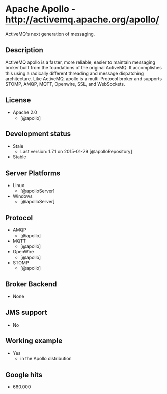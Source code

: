 # Apache Apollo - http://activemq.apache.org/apollo/
ActiveMQ's next generation of messaging.


## Description
ActiveMQ apollo is a faster, more reliable, easier to maintain messaging broker built from the foundations of the original ActiveMQ. It accomplishes this using a radically different threading and message dispatching architecture. Like ActiveMQ, apollo is a multi-Protocol broker and supports STOMP, AMQP, MQTT, Openwire, SSL, and WebSockets.


## License
- Apache 2.0
    - [@apollo]


## Development status
- Stale
    - Last version: 1.7.1 on 2015-01-29 [@apolloRepository]
- Stable


## Server Platforms
- Linux
    - [@apolloServer]    
- Windows
    - [@apolloServer]


## Protocol
- AMQP
    - [@apollo]
- MQTT
    - [@apollo]
- OpenWire
    - [@apollo]
- STOMP
    - [@apollo]


## Broker Backend
- None


## JMS support
- No


## Working example
- Yes
    - in the Apollo distribution


## Google hits
- 660.000
